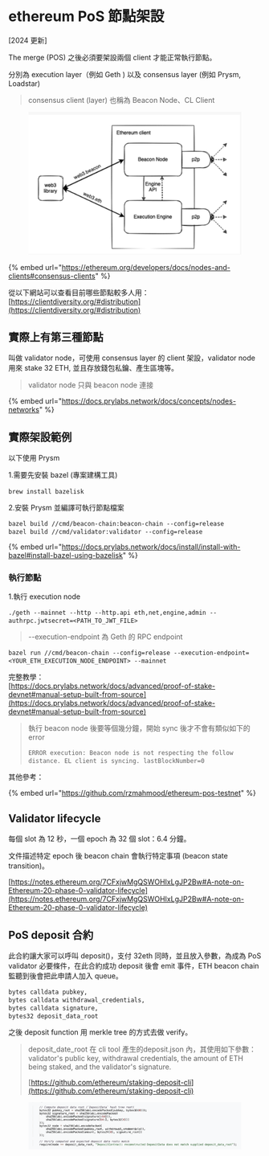 # ethereum PoS 節點架設

\[2024 更新]

The merge (POS) 之後必須要架設兩個 client 才能正常執行節點。

分別為 execution layer（例如 Geth ) 以及 consensus layer (例如 Prysm, Loadstar)

> consensus client (layer) 也稱為 Beacon Node、CL Client

<figure><img src=".gitbook/assets/截圖 2024-02-28 上午11.36.20.png" alt=""><figcaption></figcaption></figure>

{% embed url="https://ethereum.org/developers/docs/nodes-and-clients#consensus-clients" %}

從以下網站可以查看目前哪些節點較多人用：\
[https://clientdiversity.org/#distribution](https://clientdiversity.org/#distribution)

## 實際上有第三種節點

叫做 validator node，可使用  consensus layer 的 client 架設，validator node 用來 stake 32 ETH, 並且存放錢包私鑰、產生區塊等。

> validator node 只與 beacon node 連接

{% embed url="https://docs.prylabs.network/docs/concepts/nodes-networks" %}

## 實際架設範例

以下使用 Prysm

1.需要先安裝 bazel (專案建構工具)

`brew install bazelisk`

2.安裝 Prysm 並編譯可執行節點檔案

```
bazel build //cmd/beacon-chain:beacon-chain --config=release
bazel build //cmd/validator:validator --config=release
```

{% embed url="https://docs.prylabs.network/docs/install/install-with-bazel#install-bazel-using-bazelisk" %}

### 執行節點

1.執行 execution node

```
./geth --mainnet --http --http.api eth,net,engine,admin --authrpc.jwtsecret=<PATH_TO_JWT_FILE> 
```

> \--execution-endpoint 為 Geth 的 RPC endpoint

```
bazel run //cmd/beacon-chain --config=release --execution-endpoint=<YOUR_ETH_EXECUTION_NODE_ENDPOINT> --mainnet
```

完整教學：\
[https://docs.prylabs.network/docs/advanced/proof-of-stake-devnet#manual-setup-built-from-source](https://docs.prylabs.network/docs/advanced/proof-of-stake-devnet#manual-setup-built-from-source)

> 執行 beacon node 後要等個幾分鐘，開始 sync 後才不會有類似如下的 error
>
> ```
> ERROR execution: Beacon node is not respecting the follow distance. EL client is syncing. lastBlockNumber=0
> ```

其他參考：

{% embed url="https://github.com/rzmahmood/ethereum-pos-testnet" %}

## Validator lifecycle

每個 slot 為 12 秒，一個 epoch 為 32 個 slot：6.4 分鐘。

文件描述特定 epoch 後 beacon chain 會執行特定事項 (beacon state transition)。

[https://notes.ethereum.org/7CFxjwMgQSWOHIxLgJP2Bw#A-note-on-Ethereum-20-phase-0-validator-lifecycle](https://notes.ethereum.org/7CFxjwMgQSWOHIxLgJP2Bw#A-note-on-Ethereum-20-phase-0-validator-lifecycle)

## PoS deposit 合約

此合約讓大家可以呼叫 deposit()，支付 32eth 同時，並且放入參數，為成為 PoS validator 必要條件，在此合約成功 deposit 後會 emit 事件，ETH beacon chain 監聽到後會把此申請人加入 queue。

```
bytes calldata pubkey,
bytes calldata withdrawal_credentials,
bytes calldata signature,
bytes32 deposit_data_root
```

之後 deposit function 用 merkle tree 的方式去做 verify。

> deposit\_date\_root 在 cli tool 產生的deposit.json 內，其使用如下參數：validator's public key, withdrawal credentials, the amount of ETH being staked, and the validator's signature.
>
> [https://github.com/ethereum/staking-deposit-cli](https://github.com/ethereum/staking-deposit-cli)

<figure><img src=".gitbook/assets/截圖 2024-02-29 下午2.02.54.png" alt=""><figcaption></figcaption></figure>
